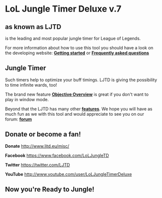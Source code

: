 LoL Jungle Timer Deluxe v.7
=============================
as known as LJTD
----------------
is the leading and most popular jungle timer for League of Legends.

For more information about how to use this tool you should have a look on the developing website:
[**Getting started**](http://www.ljtd.eu/get-started/) or [**Frequently asked questions**](http://www.ljtd.eu/misc/faq/)

Jungle Timer
------------
Such timers help to optimize your buff timings. LJTD is giving the possibility to time infinite wards, too!

The brand new feature [**Objective Overview**](http://www.ljtd.eu/ljtd-6-objective-overview/) is great if you don't want to play in window mode.

Beyond that the LJTD has many other [**features**](http://www.ljtd.eu/features/). We hope you will have as much fun as we with this tool and would appreciate to see you on our forum: [**forum**](http://www.ljtd.eu/forum/)

Donate or become a fan!
-----------------------
**Donate** http://www.ljtd.eu/misc/

**Facebook** https://www.facebook.com/LoLJungleTD

**Twitter** https://twitter.com/LJTD

**YouTube** http://www.youtube.com/user/LoLJungleTimerDeluxe

Now you're **Ready to Jungle!**
-------------------------------
